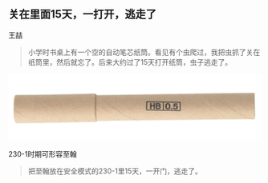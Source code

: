 ## 关在里面15天，一打开，逃走了

王喆

> 小学时书桌上有一个空的自动笔芯纸筒。看见有个虫爬过，我把虫抓了关在纸筒里，然后就忘了。后来大约过了15天打开纸筒，虫子逃走了。

![muji-mech-pencil-refill](assets/muji-mech-pencil-refill.png)

230-1时期可形容至翰

> 把至翰放在安全模式的230-1里15天，一开门，逃走了。